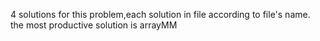 4 solutions for this problem,each solution in file according to file's name.
the most productive solution is arrayMM
